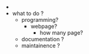 -
- what to do ?
	- programming?
		- webpage?
			- how many page?
	- documentation ?
	- maintainence ?